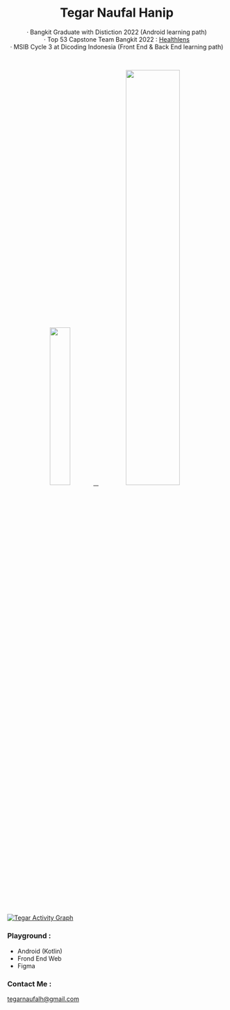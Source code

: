 <h1 align="center">
  <b>Tegar Naufal Hanip</b>
</h1>
<p align="center">
   · Bangkit Graduate with Distiction 2022 (Android learning path)<br/>
   · Top 53 Capstone Team Bangkit 2022 : <a href="https://github.com/TegarNH/Capstone-Project-C22-PS135" target="_blank">Healthlens</a><br/>
   · MSIB Cycle 3 at Dicoding Indonesia (Front End & Back End learning path)
 </p>
<br/>
<p align="center">
  <a href="https://www.linkedin.com/in/tegarnaufalhanip" target="_blank">
    <img width="30.5%" src="https://github-contribution-stats.vercel.app/api/?username=TegarNH" />
    &nbsp;
    <img width="49.5%" src="https://github-readme-streak-stats.herokuapp.com/?user=TegarNH&theme=gruvbox&hide_border=true" />
  </a>
</p>

[![Tegar Activity Graph](https://activity-graph.herokuapp.com/graph?username=TegarNH&custom_title=TegarNH's%20Contribution%20Graph&theme=gruvbox&bg_color=282828&hide_border=true&line=d1a01f&point=c58545)](https://www.linkedin.com/in/tegarnaufalhanip)

### Playground :
- Android (Kotlin)
- Frond End Web
- Figma

### Contact Me :
[tegarnaufalh@gmail.com](mailto:tegarnaufalh@gmail.com)
